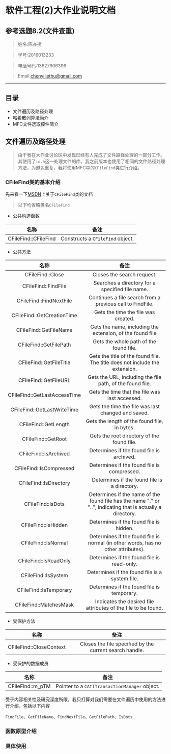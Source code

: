 软件工程(2)大作业说明文档
====

参考选题8.2(文件查重)
----

> 姓名:陈亦捷

> 学号:2016013233

> 电话号码:13627906396

> Email:chenyijiethu@gmail.com

------

## 目录

* 文件遍历及路径处理
* 哈希散列算法简介
* MFC文件选取控件简介

## 文件遍历及路径处理

> 由于我在大作业讨论区中发现已经有人完成了文件路径处理的一部分工作。其使用了``io.h``这一处理文件的库。我之前版本也使用了相同的文件路径处理方法，为避免重复，我将使用MFC中的``CFileFind``类进行介绍。

### CFileFind类的基本介绍

先来看一下[MSDN](https://msdn.microsoft.com/en-us/library/f33e1618.aspx)上关于``CFileFind``类的文档

> 以下均省略类名``CFileFind``

* 公共构造函数

|     名称     |             备注              | 
| :----------: | :--------------------------: |
| CFileFind::CFileFind | Constructs a ``CFileFind`` object. |

* 公共方法

|     名称     |             备注              | 
| :----------: | :--------------------------: |
| CFileFind::Close | Closes the search request. |
| CFileFind::FindFile | Searches a directory for a specified file name. |
| CFileFind::FindNextFile | Continues a file search from a previous call to FindFile. |
| CFileFind::GetCreationTime | Gets the time the file was created. |
| CFileFind::GetFileName | Gets the name, including the extension, of the found file |
| CFileFind::GetFilePath | Gets the whole path of the found file. |
| CFileFind::GetFileTitle | Gets the title of the found file. The title does not include the extension. |
| CFileFind::GetFileURL | Gets the URL, including the file path, of the found file. |
| CFileFind::GetLastAccessTime | Gets the time that the file was last accessed. |
| CFileFind::GetLastWriteTime | Gets the time the file was last changed and saved. |
| CFileFind::GetLength | Gets the length of the found file, in bytes. |
| CFileFind::GetRoot | Gets the root directory of the found file. |
| CFileFind::IsArchived | Determines if the found file is archived. |
| CFileFind::IsCompressed | Determines if the found file is compressed. |
| CFileFind::IsDirectory |　Determines if the found file is a directory.　|
| CFileFind::IsDots | Determines if the name of the found file has the name "." or "..", indicating that is actually a directory.|
| CFileFind::IsHidden | Determines if the found file is hidden.| 
| CFileFind::IsNormal | Determines if the found file is normal (in other words, has no other attributes).|
| CFileFind::IsReadOnly | 	Determines if the found file is read-only. |
| CFileFind::IsSystem | Determines if the found file is a system file. |
| CFileFind::IsTemporary | Determines if the found file is temporary.|
| CFileFind::MatchesMask | Indicates the desired file attributes of the file to be found.| 

* 受保护方法

|     名称     |             备注              | 
| :----------: | :--------------------------: |
| CFileFind::CloseContext | Closes the file specified by the current search handle.|

* 受保护的数据成员

|     名称     |             备注              | 
| :----------: | :--------------------------: |
| CFileFind::m_pTM | Pointer to a ``CAtlTransactionManager`` object. |

受于内容相关性及研究深度所限，我只打算对我们需要在文件遍历中使用的方法进行介绍，包括以下内容

``FindFile``、``GetFileName``、``FindNextFile``、``GetFilePath``、``IsDots``

### 函数原型介绍

### 具体使用

